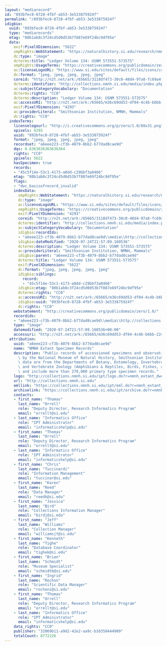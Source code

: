 ```yaml
---
layout: "mediarecord"
id: "893bfec0-8728-4fbf-ab53-3e533875924f"
permalink: "/893bfec0-8728-4fbf-ab53-3e533875924f"
idigbio:
  uuid: "893bfec0-8728-4fbf-ab53-3e533875924f"
  type: "mediarecords"
  etag: "80b1ab8c3f24cd5d0d53b7f887e69f24bc9df95e"
  data:
    exif:PixelXDimension: "5622"
    xmpRights:WebStatement: "https://naturalhistory.si.edu/research/nmnh-collections/museum-collections-policies"
    dc:type: "image"
    dcterms:title: "Ledger Volume 134: USNM 573551-573575"
    xmpRights:UsageTerms: "https://creativecommons.org/publicdomain/zero/1.0/"
    ac:licenseLogoURL: "https://www.si.edu/sites/default/files/icons/cc0.svg"
    dc:format: "jpeg, jpeg, jpeg, jpeg, jpeg"
    coreid: "http://n2t.net/ark:/65665/3118df473-30c0-48d4-97a8-fc69a4f232b6"
    dcterms:identifier: "http://collections.nmnh.si.edu/media/index.php?irn=13940765"
    ac:subjectCategoryVocabulary: "Documentation"
    dcterms:rights: "CC0"
    dcterms:description: "Ledger Volume 134: USNM 573551-573575"
    ac:accessURI: "http://n2t.net/ark:/65665/m36c69dd53-df04-4c4b-b6bb-224f77837cad"
    exif:PixelYDimension: "4293"
    ac:providerLiteral: "Smithsonian Institution, NMNH, Mammals"
    dc:rights: "CC0"
  indexTerms:
    licenselogourl: "http://i.creativecommons.org/p/zero/1.0/88x31.png"
    xpixels: 4293
    uuid: "893bfec0-8728-4fbf-ab53-3e533875924f"
    format: "jpeg, jpeg, jpeg, jpeg, jpeg"
    recordset: "a6eee223-cf3b-4079-8bb2-b77dad8cae9d"
    dqs: 0.6363636363636364
    rights: "CC0"
    ypixels: 5622
    hasSpecimen: true
    records:
    - "45c5f14e-53c1-4173-a0dd-c29bbf3a0466"
    etag: "80b1ab8c3f24cd5d0d53b7f887e69f24bc9df95e"
    flags:
    - "dwc_basisofrecord_invalid"
    indexData:
      xmpRights:WebStatement: "https://naturalhistory.si.edu/research/nmnh-collections/museum-collections-policies"
      dc:type: "image"
      ac:licenseLogoURL: "https://www.si.edu/sites/default/files/icons/cc0.svg"
      xmpRights:UsageTerms: "https://creativecommons.org/publicdomain/zero/1.0/"
      exif:PixelYDimension: "4293"
      coreid: "http://n2t.net/ark:/65665/3118df473-30c0-48d4-97a8-fc69a4f232b6"
      dcterms:identifier: "http://collections.nmnh.si.edu/media/index.php?irn=13940765"
      ac:subjectCategoryVocabulary: "Documentation"
      idigbio:recordIds:
      - "a6eee223-cf3b-4079-8bb2-b77dad8cae9d\\media\\http://collections.nmnh.si.edu/media/index.php?irn=13940765"
      idigbio:dateModified: "2020-07-24T21:57:09.160536"
      dcterms:description: "Ledger Volume 134: USNM 573551-573575"
      ac:providerLiteral: "Smithsonian Institution, NMNH, Mammals"
      idigbio:parent: "a6eee223-cf3b-4079-8bb2-b77dad8cae9d"
      dcterms:title: "Ledger Volume 134: USNM 573551-573575"
      exif:PixelXDimension: "5622"
      dc:format: "jpeg, jpeg, jpeg, jpeg, jpeg"
      idigbio:siblings:
        record:
        - "45c5f14e-53c1-4173-a0dd-c29bbf3a0466"
      idigbio:etag: "80b1ab8c3f24cd5d0d53b7f887e69f24bc9df95e"
      dcterms:rights: "CC0"
      ac:accessURI: "http://n2t.net/ark:/65665/m36c69dd53-df04-4c4b-b6bb-224f77837cad"
      idigbio:uuid: "893bfec0-8728-4fbf-ab53-3e533875924f"
      dc:rights: "CC0"
    webstatement: "http://creativecommons.org/publicdomain/zero/1.0/"
    recordids:
    - "a6eee223-cf3b-4079-8bb2-b77dad8cae9d\\media\\http://collections.nmnh.si.edu/media/index.php?irn=13940765"
    type: "image"
    datemodified: "2020-07-24T21:57:09.160536+00:00"
    accessuri: "http://n2t.net/ark:/65665/m36c69dd53-df04-4c4b-b6bb-224f77837cad"
  attribution:
    uuid: "a6eee223-cf3b-4079-8bb2-b77dad8cae9d"
    name: "NMNH Extant Specimen Records"
    description: "Public records of accessioned specimens and observations curated\
      \ by the National Museum of Natural History, Smithsonian Institution. These\
      \ data are from the Departments of Botany, Entomology, Invertebrate Zoology\
      \ and Vertebrate Zoology (Amphibians & Reptiles, Birds, Fishes, and Mammals)\
      \ and include more than 270,000 primary type specimen records."
    logo: "http://collections.nmnh.si.edu/ipt/logo.do?r=nmnh_extant_dwc-a"
    url: "http://collections.nmnh.si.edu"
    emllink: "https://collections.nmnh.si.edu/ipt/eml.do?r=nmnh_extant_dwc-a"
    archivelink: "https://collections.nmnh.si.edu/ipt/archive.do?r=nmnh_extant_dwc-a"
    contacts:
    - first_name: "Thomas"
      last_name: "Orrell"
      role: "Deputy Director, Research Informatics Program"
      email: "orrellt@si.edu"
    - last_name: "Informatics Office"
      role: "IPT Administrator"
      email: "informaticshelp@si.edu"
    - first_name: "Thomas"
      last_name: "Orrell"
      role: "Deputy Director, Research Informatics Program"
      email: "orrellt@si.edu"
    - last_name: "Informatics Office"
      role: "IPT Administrator"
      email: "informaticshelp@si.edu"
    - first_name: "Chris"
      last_name: "Tuccinardi"
      role: "Information Management"
      email: "tuccinar@si.edu"
    - first_name: "Karen"
      last_name: "Reed"
      role: "Data Manager"
      email: "reedk@si.edu"
    - first_name: "Jessica"
      last_name: "Bird"
      role: "Collections Information Manager"
      email: "birdj@si.edu"
    - first_name: "Jeff"
      last_name: "Williams"
      role: "Collection Manager"
      email: "williamsjt@si.edu"
    - first_name: "Kenneth"
      last_name: "Tighe"
      role: "Database Coordinator"
      email: "tighek@si.edu"
    - first_name: "Brian"
      last_name: "Schmidt"
      role: "Museum Specialist"
      email: "schmidtb@si.edu"
    - first_name: "Ingrid"
      last_name: "Rochon"
      role: "Scientific Data Manager"
      email: "rochoni@si.edu"
    - first_name: "Thomas"
      last_name: "Orrell"
      role: "Deputy Director, Research Informatics Program"
      email: "orrellt@si.edu"
    - last_name: "Informatics Office"
      role: "IPT Administrator"
      email: "informaticshelp@si.edu"
    data_rights: "CC0"
    publisher: "32069b11-a9d2-42e2-aa9c-b16350444909"
    totalCount: 8772226
---
```

